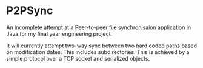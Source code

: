 P2PSync
=======

An incomplete attempt at a Peer-to-peer file synchronisaion application in Java for my final year engineering project.

It will currently attempt two-way sync between two hard coded paths based on modification dates. This includes subdirectories. This is achieved by a simple protocol over a TCP socket and serialized objects.
